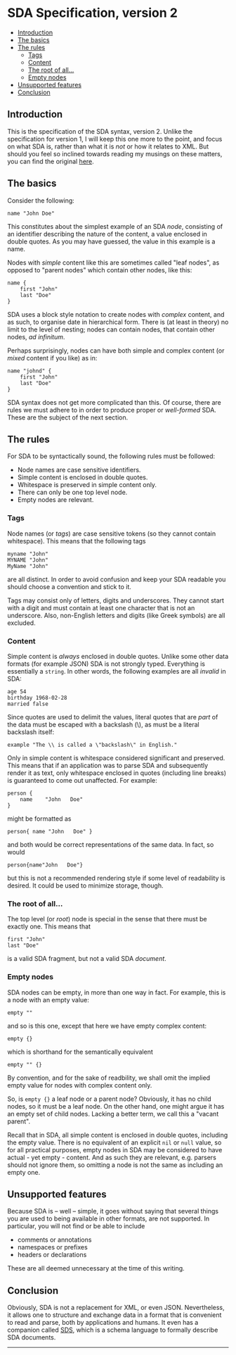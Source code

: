 # SDA Specification, version 2

- [Introduction](/docs/SPECIFICATION.md#introduction)
- [The basics](/docs/SPECIFICATION.md#the-basics)
- [The rules](/docs/SPECIFICATION.md#the-rules)
	- [Tags](/docs/SPECIFICATION.md#tags)
	- [Content](/docs/SPECIFICATION.md#content)
	- [The root of all…](/docs/SPECIFICATION.md#the-root-of-all)
	- [Empty nodes](/docs/SPECIFICATION.md#empty-nodes)
- [Unsupported features](/docs/SPECIFICATION.md#unsupported-features)
- [Conclusion](/docs/SPECIFICATION.md#conclusion)


## Introduction

This is the specification of the SDA syntax, version 2. Unlike the specification 
for version 1, I will keep this one more to the point, and focus on what SDA is, 
rather than what it is *not* or how it relates to XML. But should you feel so
inclined towards reading my musings on these matters, you can find the original 
[here](/docs/SPECIFICATIONV1.md). 


## The basics

Consider the following:

	name "John Doe"

This constitutes about the simplest example of an SDA *node*, consisting of 
an identifier describing the nature of the content, a value enclosed in double 
quotes. As you may have guessed, the value in this example is a name. 

Nodes with *simple* content like this are sometimes called "leaf nodes", as 
opposed to "parent nodes" which contain other nodes, like this: 

	name {
		first "John"
		last "Doe"
	}

SDA uses a block style notation to create nodes with *complex* content, and as 
such, to organise date in hierarchical form. There is (at least in theory) no 
limit to the level of nesting; nodes can contain nodes, that contain other
nodes, *ad infinitum*.

Perhaps surprisingly, nodes can have both simple and complex content (or *mixed* 
content if you like) as in:

	name "johnd" {
		first "John"
		last "Doe"
	}

SDA syntax does not get more complicated than this. Of course, there are rules 
we must adhere to in order to produce proper or *well-formed* SDA. These are the 
subject of the next section.


## The rules

For SDA to be syntactically sound, the following rules must be followed:

- Node names are case sensitive identifiers.
- Simple content is enclosed in double quotes.
- Whitespace is preserved in simple content only.
- There can only be one top level node.
- Empty nodes are relevant.

### Tags

Node names (or *tags*) are case sensitive tokens (so they cannot contain 
whitespace). This means that the following tags

	myname "John"
	MYNAME "John"
	MyName "John"

are all distinct. In order to avoid confusion and keep your SDA readable you 
should choose a convention and stick to it.

Tags may consist only of letters, digits and underscores. They cannot start with 
a digit and must contain at least one character that is not an underscore. Also, 
non-English letters and digits (like Greek symbols) are all excluded.

### Content

Simple content is *always* enclosed in double quotes. Unlike some other data 
formats (for example JSON) SDA is not strongly typed. Everything is essentially 
a `string`. In other words, the following examples are all *invalid* in SDA:

	age 54
	birthday 1968-02-28
	married false
	
Since quotes are used to delimit the values, literal quotes that are *part* of 
the data must be escaped with a backslash (\\), as must be a literal backslash 
itself:

	example "The \\ is called a \"backslash\" in English."

Only in simple content is whitespace considered significant and preserved. This 
means that if an application was to parse SDA and subsequently render it as text, 
only whitespace enclosed in quotes (including line breaks) is guaranteed to come 
out unaffected. For example:

	person {
		name    "John   Doe"
	}

might be formatted as

	person{ name "John   Doe" }

and both would be correct representations of the same data. In fact, so would

	person{name"John   Doe"}

but this is not a recommended rendering style if some level of readability is 
desired. It could be used to minimize storage, though.

### The root of all…

The top level (or *root*) node is special in the sense that there must be 
exactly one. This means that

	first "John"
	last "Doe"

is a valid SDA fragment, but not a valid SDA *document*.

### Empty nodes

SDA nodes can be empty, in more than one way in fact. For example, this is a node 
with an empty value:

	empty ""

and so is this one, except that here we have empty complex content:

	empty {}
	
which is shorthand for the semantically equivalent

	empty "" {}

By convention, and for the sake of readbility, we shall omit the implied empty 
value for nodes with complex content only.

So, is `empty {}` a leaf node or a parent node? Obviously, it has no child nodes,
so it must be a leaf node. On the other hand, one might argue it has an empty set 
of child nodes. Lacking a better term, we call this a "vacant parent".

Recall that in SDA, all simple content is enclosed in double quotes, including 
the empty value. There is no equivalent of an explicit `nil` or `null` value, so 
for all practical purposes, empty nodes in SDA may be considered to have actual - 
yet empty - content. And as such they are relevant, e.g. parsers should not ignore
them, so omitting a node is not the same as including an empty one.


## Unsupported features

Because SDA is – well – simple, it goes without saying that several things you 
are used to being available in other formats, are not supported. In particular,
you will not find or be able to include

- comments or annotations
- namespaces or prefixes
- headers or declarations

These are all deemed unnecessary at the time of this writing.


## Conclusion

Obviously, SDA is not a replacement for XML, or even JSON. Nevertheless, it 
allows one to structure and exchange data in a format that is convenient to read 
and parse, both by applications and humans. It even has a companion called 
[SDS](https://github.com/hclbaur/sds-core), which is a schema language to 
formally describe SDA documents. 

----
